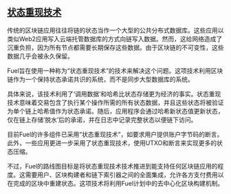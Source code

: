 ## [状态重现技术](https://docs.fuel.network/docs/fuel-book/fuels-future/state-rehydration/#state-rehydration)

传统的区块链应用往往将链的状态当作一个大型的公共分布式数据库。这些应用以类似Web2应用写入云端托管数据库的方式向链写入数据。然而，这给网络造成了沉重负担，因为所有节点都需要长期保存这些数据。由于区块链的不可变性，这些数据几乎会被永久保留。

Fuel旨在使用一种称为“状态重现技术”的技术来解决这个问题。这项技术利用区块链作为一个保持状态承诺共识的系统，而不是同步大型数据库的系统。

具体来说，该技术利用了‘调用数据’和哈希比状态存储更为经济的事实。状态重现技术意味着交易包含了执行某个操作所需的所有状态数据，并且这些状态将被验证为单个链上哈希值作为状态承诺。随后，应用程序会通过哈希新状态值更新状态，仅在链上存储‘脱水’后的承诺，并在日志中记录完整状态以便链下访问。

目前Fuel的许多组件已采用“状态重现技术”，如要求用户提供账户字节码的断言。此外，一些应用更进一步采用了状态重现技术，使用UTXO和断言来实现更多的状态压缩。

不过，Fuel的路线图目标是将状态重现技术技术推进到能支持任何区块链应用的程度。这需要用户、区块构建者和链下索引器之间的全面集成，允许各方支付费用以在完成的区块中重建状态。这项技术将利用Fuel计划中的去中心化区块构建机制。